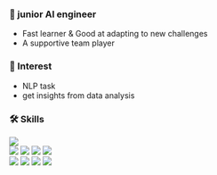 

### :seedling: junior AI engineer

- Fast learner & Good at adapting to new challenges
- A supportive team player

### :mag_right: Interest

- NLP task 
- get insights from data analysis


### 🛠 Skills
<p align="left">
<img src="https://img.shields.io/badge/Python-3776AB?style=for-the-badge&logo=Python&logoColor=white">
  </br>
<img src="https://img.shields.io/badge/TensorFlow-FF6F00?style=for-the-badge&logo=TensorFlow&logoColor=white">
<img src="https://img.shields.io/badge/PyTorch-EE4C2C?style=for-the-badge&logo=PyTorch&logoColor=white">
<img src="https://img.shields.io/badge/pandas-150458?style=for-the-badge&logo=pandas&logoColor=white">
<img src="https://img.shields.io/badge/scikit learn-F7931E?style=for-the-badge&logo=scikit-learn&logoColor=white">
</br>
<img src="https://img.shields.io/badge/MySQL-4479A1?style=for-the-badge&logo=MySQL&logoColor=white">
<img src="https://img.shields.io/badge/HTML5-E34F26?style=for-the-badge&logo=HTML5&logoColor=white">
<img src="https://img.shields.io/badge/Flask-000000?style=for-the-badge&logo=Flask&logoColor=white">
<img src="https://img.shields.io/badge/Selenium-43B02A?style=for-the-badge&logo=Selenium&logoColor=white">
</p>
